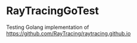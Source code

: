 # RayTracingGoTest
Testing Golang implementation of https://github.com/RayTracing/raytracing.github.io
